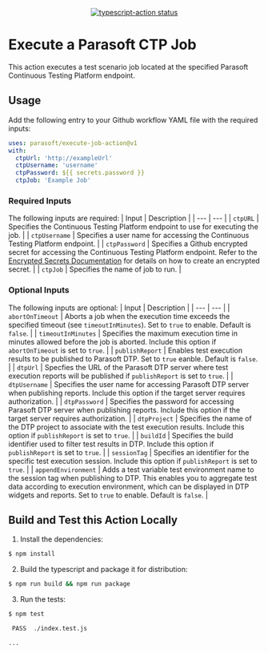 <p align="center">
  <a href="https://github.com/parasoft/execute-job-action"><img alt="typescript-action status" src="https://github.com/actions/typescript-action/workflows/build-test/badge.svg"></a>
</p>

# Execute a Parasoft CTP Job

This action executes a test scenario job located at the specified Parasoft Continuous Testing Platform endpoint.

## Usage

Add the following entry to your Github workflow YAML file with the required inputs:

```yaml
uses: parasoft/execute-job-action@v1
with:
  ctpUrl: 'http://exampleUrl'
  ctpUsername: 'username'
  ctpPassword: ${{ secrets.password }}
  ctpJob: 'Example Job'
```
### Required Inputs
The following inputs are required:
| Input | Description |
| --- | --- |
| `ctpURL` | Specifies the Continuous Testing Platform endpoint to use for executing the job. |
| `ctpUsername` | Specifies a user name for accessing the Continuous Testing Platform endpoint. |
| `ctpPassword` | Specifies a Github encrypted secret for accessing the Continuous Testing Platform endpoint. Refer to the [Encrypted Secrets Documentation](https://docs.github.com/en/actions/reference/encrypted-secrets) for details on how to create an encrypted secret. |
| `ctpJob` | Specifies the name of job to run. |

### Optional Inputs
The following inputs are optional:
| Input | Description |
| --- | --- |
| `abortOnTimeout` | Aborts a job when the execution time exceeds the specified timeout (see `timeoutInMinutes`). Set to `true` to enable. Default is `false`. |
| `timeoutInMinutes` | Specifies the maximum execution time in minutes allowed before the job is aborted. Include this option if `abortOnTimeout` is set to `true`. |
| `publishReport` | Enables test execution results to be published to Parasoft DTP. Set to `true` eanble. Default is `false`. |
| `dtpUrl` | Specfies the URL of the Parasoft DTP server where test execution reports will be published if `publishReport` is set to `true`. |
| `dtpUsername` | Specifies the user name for accessing Parasoft DTP server when publishing reports. Include this option if the target server requires authorization. |
| `dtpPassword` | Specifies the password for accessing Parasoft DTP server when publishing reports. Include this option if the target server requires authorization. |
| `dtpProject` | Specifies the name of the DTP project to associate with the test execution results. Include this option if `publishReport` is set to `true`. |
| `buildId` | Specifies the build identifier used to filter test results in DTP. Include this option if `publishReport` is set to `true`. |
| `sessionTag` | Specifies an identifier for the specific test execution session. Include this option if `publishReport` is set to `true`. |
| `appendEnvironment` | Adds a test variable test environment name to the session tag when publishing to DTP. This enables you to aggregate test data according to execution environment, which can be displayed in DTP widgets and reports. Set to `true` to enable. Default is `false`. |

## Build and Test this Action Locally

1. Install the dependencies:

```bash
$ npm install
```

2. Build the typescript and package it for distribution:

```bash
$ npm run build && npm run package
```

3. Run the tests: 

```bash
$ npm test

 PASS  ./index.test.js

...
```
